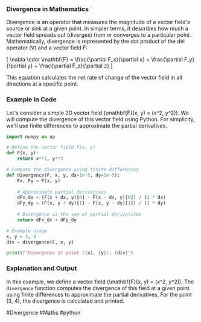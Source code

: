 ### Divergence in Mathematics

Divergence is an operator that measures the magnitude of a vector field's source or sink at a given point. In simpler terms, it describes how much a vector field spreads out (diverges) from or converges to a particular point. Mathematically, divergence is represented by the dot product of the del operator (∇) and a vector field F:

\[
\nabla \cdot \mathbf{F} = \frac{\partial F_x}{\partial x} + \frac{\partial F_y}{\partial y} + \frac{\partial F_z}{\partial z}
\]

This equation calculates the net rate of change of the vector field in all directions at a specific point.

### Example in Code

Let's consider a simple 2D vector field \(\mathbf{F}(x, y) = (x^2, y^2)\). We will compute the divergence of this vector field using Python. For simplicity, we'll use finite differences to approximate the partial derivatives.

```python
import numpy as np

# Define the vector field F(x, y)
def F(x, y):
    return x**2, y**2

# Compute the divergence using finite differences
def divergence(F, x, y, dx=1e-5, dy=1e-5):
    Fx, Fy = F(x, y)
    
    # Approximate partial derivatives
    dFx_dx = (F(x + dx, y)[0] - F(x - dx, y)[0]) / (2 * dx)
    dFy_dy = (F(x, y + dy)[1] - F(x, y - dy)[1]) / (2 * dy)
    
    # Divergence is the sum of partial derivatives
    return dFx_dx + dFy_dy

# Example usage
x, y = 3, 4
div = divergence(F, x, y)

print(f"Divergence at point ({x}, {y}): {div}")
```

### Explanation and Output

In this example, we define a vector field \(\mathbf{F}(x, y) = (x^2, y^2)\). The `divergence` function computes the divergence of this field at a given point using finite differences to approximate the partial derivatives. For the point (3, 4), the divergence is calculated and printed.

#Divergence #Maths #python